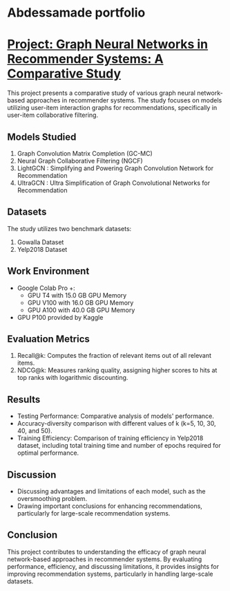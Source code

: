 # Abdessamade portfolio

# [Project: Graph Neural Networks in Recommender Systems: A Comparative Study](https://github.com/ouomarabdessamade/LightGCN)

This project presents a comparative study of various graph neural network-based approaches in recommender systems. The study focuses on models utilizing user-item interaction graphs for recommendations, specifically in user-item collaborative filtering.

## Models Studied
1. Graph Convolution Matrix Completion (GC-MC)
2. Neural Graph Collaborative Filtering (NGCF)
3. LightGCN : Simplifying and Powering Graph Convolution Network for Recommendation
4. UltraGCN : Ultra Simplification of Graph Convolutional Networks for Recommendation

## Datasets
The study utilizes two benchmark datasets:
1. Gowalla Dataset
2. Yelp2018 Dataset

## Work Environment
- Google Colab Pro +:
  - GPU T4 with 15.0 GB GPU Memory
  - GPU V100 with 16.0 GB GPU Memory
  - GPU A100 with 40.0 GB GPU Memory
- GPU P100 provided by Kaggle

## Evaluation Metrics
1. Recall@k: Computes the fraction of relevant items out of all relevant items.
2. NDCG@k: Measures ranking quality, assigning higher scores to hits at top ranks with logarithmic discounting.

## Results
- Testing Performance: Comparative analysis of models' performance.
- Accuracy-diversity comparison with different values of k (k=5, 10, 30, 40, and 50).
- Training Efficiency: Comparison of training efficiency in Yelp2018 dataset, including total training time and number of epochs required for optimal performance.

## Discussion
- Discussing advantages and limitations of each model, such as the oversmoothing problem.
- Drawing important conclusions for enhancing recommendations, particularly for large-scale recommendation systems.

## Conclusion
This project contributes to understanding the efficacy of graph neural network-based approaches in recommender systems. By evaluating performance, efficiency, and discussing limitations, it provides insights for improving recommendation systems, particularly in handling large-scale datasets.

